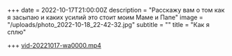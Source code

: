 +++
date = 2022-10-17T21:00:00Z
description = "Расскажу вам о том как я засыпаю и каких усилий это стоит моим Маме и Папе"
image = "/uploads/photo_2022-10-18_22-42-32.jpg"
subtitle = ""
title = "Как я сплю"

+++
[vid-20221017-wa0000.mp4](/uploads/vid-20221017-wa0000.mp4 "vid-20221017-wa0000.mp4")